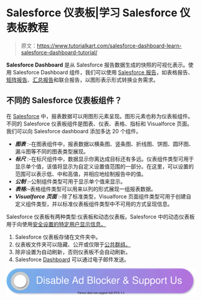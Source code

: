 # Salesforce 仪表板|学习 Salesforce 仪表板教程

> 原文：<https://www.tutorialkart.com/salesforce-dashboard-learn-salesforce-dashboard-tutorial/>

**Salesforce Dashboard** 是从 Salesforce 报告数据生成的快照的可视化表示。使用 Salesforce Dashboard 组件，我们可以使用 [Salesforce 报告](https://www.tutorialkart.com/salesforce-reports-creating-different-salesforce-reports/)，如表格报告、[矩阵报告](https://www.tutorialkart.com/salesforce/creating-salesforce-matrix-report-summarize-report-data/)、[汇总报告](https://www.tutorialkart.com/salesforce/summary-reports-in-salesforce/)和联合报告，以图形表示形式转换业务需求。

## 不同的 Salesforce 仪表板组件？

在 [Salesforce](https://www.tutorialkart.com/salesforce/what-is-salesforce/) 中，报表数据可以用图形元素呈现。图形元素也称为仪表板组件。不同的 Salesforce 仪表板组件是图表、仪表、表格、指标和 Visualforce 页面。我们可以向 Salesforce dashboard 添加多达 20 个组件。

*   ***图表*** :-在图表组件中，报表数据以横条图、竖条图、折线图、饼图、圆环图、漏斗图等不同的图表类型展现。
*   ***标尺*** :-在标尺组件中，数据显示你离达成目标还有多远。仪表组件类型可用于显示单个值，该值将显示为自定义设置值范围的一部分。在这里，可以设置的范围可以表示低、中和高值，并相应地绘制报告中的值。
*   ***公制*** :-公制组件类型可用于显示单个值来显示。
*   ***表格:***–表格组件类型可以用来以列的形式展现一组报表数据。
*   ***Visualforce 页面*** :-除了标准类型，Visualforce 页面组件类型可用于创建自定义组件类型，并以标准仪表板组件类型中不可用的方式呈现信息。

Salesforce 仪表板有两种类型:仪表板和动态仪表板。Salesforce 中的动态仪表板用于向使用[安全设置的特定用户显示信息。](https://www.tutorialkart.com/salesforce/salesforce-security-field-level-security-admin-tutorials/)

1.  Salesforce 仪表板存储在文件夹中。
2.  仪表板文件夹可以隐藏、公开或仅限于[公共群组。](https://www.tutorialkart.com/salesforce/how-to-create-public-groups-in-salesforce/)
3.  除非设置为自动刷新，否则仪表板不会自动刷新。
4.  Salesforce [Dashboard](https://www.tutorialkart.com/salesforce/salesforce-reports-dashboards-overview/) 可以通过电子邮件发送。

[![](img/925da31b32d6bc3827932f6c8afb11bb.png)](https://www.tutorialkart.com/)